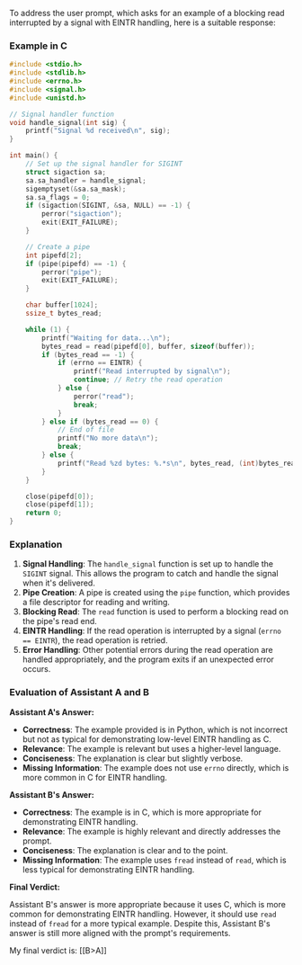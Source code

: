 
To address the user prompt, which asks for an example of a blocking read interrupted by a signal with EINTR handling, here is a suitable response:

### Example in C

```c
#include <stdio.h>
#include <stdlib.h>
#include <errno.h>
#include <signal.h>
#include <unistd.h>

// Signal handler function
void handle_signal(int sig) {
    printf("Signal %d received\n", sig);
}

int main() {
    // Set up the signal handler for SIGINT
    struct sigaction sa;
    sa.sa_handler = handle_signal;
    sigemptyset(&sa.sa_mask);
    sa.sa_flags = 0;
    if (sigaction(SIGINT, &sa, NULL) == -1) {
        perror("sigaction");
        exit(EXIT_FAILURE);
    }

    // Create a pipe
    int pipefd[2];
    if (pipe(pipefd) == -1) {
        perror("pipe");
        exit(EXIT_FAILURE);
    }

    char buffer[1024];
    ssize_t bytes_read;

    while (1) {
        printf("Waiting for data...\n");
        bytes_read = read(pipefd[0], buffer, sizeof(buffer));
        if (bytes_read == -1) {
            if (errno == EINTR) {
                printf("Read interrupted by signal\n");
                continue; // Retry the read operation
            } else {
                perror("read");
                break;
            }
        } else if (bytes_read == 0) {
            // End of file
            printf("No more data\n");
            break;
        } else {
            printf("Read %zd bytes: %.*s\n", bytes_read, (int)bytes_read, buffer);
        }
    }

    close(pipefd[0]);
    close(pipefd[1]);
    return 0;
}
```

### Explanation

1. **Signal Handling**: The `handle_signal` function is set up to handle the `SIGINT` signal. This allows the program to catch and handle the signal when it's delivered.
2. **Pipe Creation**: A pipe is created using the `pipe` function, which provides a file descriptor for reading and writing.
3. **Blocking Read**: The `read` function is used to perform a blocking read on the pipe's read end.
4. **EINTR Handling**: If the read operation is interrupted by a signal (`errno == EINTR`), the read operation is retried.
5. **Error Handling**: Other potential errors during the read operation are handled appropriately, and the program exits if an unexpected error occurs.

### Evaluation of Assistant A and B

**Assistant A's Answer:**

- **Correctness**: The example provided is in Python, which is not incorrect but not as typical for demonstrating low-level EINTR handling as C.
- **Relevance**: The example is relevant but uses a higher-level language.
- **Conciseness**: The explanation is clear but slightly verbose.
- **Missing Information**: The example does not use `errno` directly, which is more common in C for EINTR handling.

**Assistant B's Answer:**

- **Correctness**: The example is in C, which is more appropriate for demonstrating EINTR handling.
- **Relevance**: The example is highly relevant and directly addresses the prompt.
- **Conciseness**: The explanation is clear and to the point.
- **Missing Information**: The example uses `fread` instead of `read`, which is less typical for demonstrating EINTR handling.

**Final Verdict:**

Assistant B's answer is more appropriate because it uses C, which is more common for demonstrating EINTR handling. However, it should use `read` instead of `fread` for a more typical example. Despite this, Assistant B's answer is still more aligned with the prompt's requirements.

My final verdict is: [[B>A]]